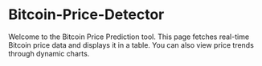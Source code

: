# Bitcoin-Price-Detector
Welcome to the Bitcoin Price Prediction tool. This page fetches real-time Bitcoin price data and displays it in a table. You can also view price trends through dynamic charts.
